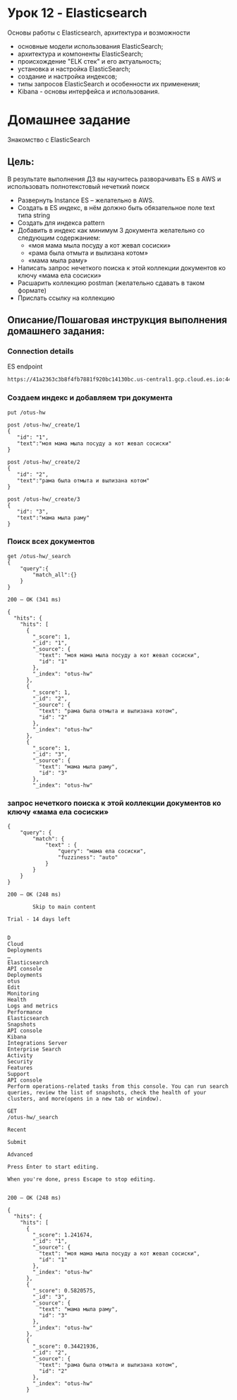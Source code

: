 # Урок 12 - Elasticsearch

Основы работы с Elasticsearch, архитектура и возможности

- основные модели использования ElasticSearch;
- архитектура и компоненты ElasticSearch;
- происхождение "ELK стек" и его актуальность;
- установка и настройка ElasticSearch;
- создание и настройка индексов;
- типы запросов ElasticSearch и особенности их применения;
- Kibana - основы интерфейса и использования.

# Домашнее задание

Знакомство с ElasticSearch

## Цель:
В результате выполнения ДЗ вы научитесь разворачивать ES в AWS и использовать полнотекстовый нечеткий поиск

- Развернуть Instance ES – желательно в AWS.
- Создать в ES индекс, в нём должно быть обязательное поле text типа string
- Создать для индекса pattern
- Добавить в индекс как минимум 3 документа желательно со следующим содержанием:
   - «моя мама мыла посуду а кот жевал сосиски»
   - «рама была отмыта и вылизана котом»
   - «мама мыла раму»
- Написать запрос нечеткого поиска к этой коллекции документов ко ключу «мама ела сосиски»
- Расшарить коллекцию postman (желательно сдавать в таком формате)
- Прислать ссылку на коллекцию

## Описание/Пошаговая инструкция выполнения домашнего задания:

### Connection details

ES endpoint
```bash
https://41a2363c3b8f4fb7881f920bc14130bc.us-central1.gcp.cloud.es.io:443
```

### Создаем индекс и добавляем три документа
```
put /otus-hw

post /otus-hw/_create/1
{
   "id": "1",
   "text":"моя мама мыла посуду а кот жевал сосиски"
}

post /otus-hw/_create/2
{
   "id": "2",
   "text":"рама была отмыта и вылизана котом"
}

post /otus-hw/_create/3
{
   "id": "3",
   "text":"мама мыла раму"
}

```

### Поиск всех документов
```
get /otus-hw/_search
{
    "query":{
        "match_all":{}
    }
}
```

```
200 — OK (341 ms)

{
  "hits": {
    "hits": [
      {
        "_score": 1,
        "_id": "1",
        "_source": {
          "text": "моя мама мыла посуду а кот жевал сосиски",
          "id": "1"
        },
        "_index": "otus-hw"
      },
      {
        "_score": 1,
        "_id": "2",
        "_source": {
          "text": "рама была отмыта и вылизана котом",
          "id": "2"
        },
        "_index": "otus-hw"
      },
      {
        "_score": 1,
        "_id": "3",
        "_source": {
          "text": "мама мыла раму",
          "id": "3"
        },
        "_index": "otus-hw"
```

### запрос нечеткого поиска к этой коллекции документов ко ключу «мама ела сосиски»

```
{
    "query": {
        "match": {
            "text" : {
                "query": "мама ела сосиски",
                "fuzziness": "auto"
            }
        }
    }
}
```

```
200 — OK (248 ms)

        Skip to main content

Trial - 14 days left


D
Cloud
Deployments
… 
Elasticsearch
API console
Deployments
otus
Edit
Monitoring
Health
Logs and metrics
Performance
Elasticsearch
Snapshots
API console
Kibana
Integrations Server
Enterprise Search
Activity
Security
Features
Support
API console
Perform operations-related tasks from this console. You can run search queries, review the list of snapshots, check the health of your clusters, and more(opens in a new tab or window).

GET
/otus-hw/_search

Recent

Submit

Advanced

Press Enter to start editing.

When you're done, press Escape to stop editing.

  
200 — OK (248 ms)

{
  "hits": {
    "hits": [
      {
        "_score": 1.241674,
        "_id": "1",
        "_source": {
          "text": "моя мама мыла посуду а кот жевал сосиски",
          "id": "1"
        },
        "_index": "otus-hw"
      },
      {
        "_score": 0.5820575,
        "_id": "3",
        "_source": {
          "text": "мама мыла раму",
          "id": "3"
        },
        "_index": "otus-hw"
      },
      {
        "_score": 0.34421936,
        "_id": "2",
        "_source": {
          "text": "рама была отмыта и вылизана котом",
          "id": "2"
        },
        "_index": "otus-hw"
      }

```
